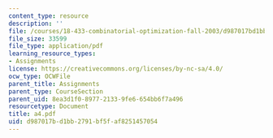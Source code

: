 ```yaml
---
content_type: resource
description: ''
file: /courses/18-433-combinatorial-optimization-fall-2003/d987017bd1bb2791bf5faf8251457054_a4.pdf
file_size: 33599
file_type: application/pdf
learning_resource_types:
- Assignments
license: https://creativecommons.org/licenses/by-nc-sa/4.0/
ocw_type: OCWFile
parent_title: Assignments
parent_type: CourseSection
parent_uid: 8ea3d1f0-8977-2133-9fe6-654bb6f7a496
resourcetype: Document
title: a4.pdf
uid: d987017b-d1bb-2791-bf5f-af8251457054
---
```

